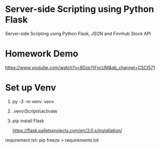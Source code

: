 # Server-side Scripting using Python Flask

Server-side Scripting using Python Flask, JSON and Finnhub Stock API

# Homework Demo

https://www.youtube.com/watch?v=8Dze7tFvcUM&ab_channel=CSCI571

# Set up Venv

1. py -3 -m venv .venv
2. .venv\Scripts\activate
3. pip install Flask

   https://flask.palletsprojects.com/en/3.0.x/installation/

requirement.txt:
pip freeze > requirements.txt
